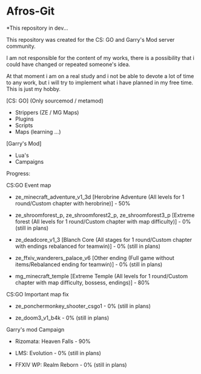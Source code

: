 # Afros-Git

*This repository in dev...

This repository was created for the CS: GO and Garry's Mod server community.

I am not responsible for the content of my works, there is a possibility that i could have changed or repeated someone's idea.

At that moment i am on a real study and i not be able to devote a lot of time to any work, but i will try to implement what i have planned in my free time. This is just my hobby.

[CS: GO] (Only sourcemod / metamod)
* Strippers (ZE / MG Maps)
* Plugins
* Scripts
* Maps (learning ...)

[Garry's Mod]
* Lua's
* Campaigns


Progress:

CS:GO Event map

* ze_minecraft_adventure_v1_3d [Herobrine Adventure (All levels for 1 round/Custom chapter with herobrine)] - 50%

* ze_shroomforest_p, ze_shroomforest2_p, ze_shroomforest3_p [Extreme forest (All levels for 1 round/Custom chapter with map difficulty)] - 0% (still in plans)

* ze_deadcore_v1_3 [Blanch Core (All stages for 1 round/Custom chapter with endings rebalanced for teamwin)] - 0% (still in plans)

* ze_ffxiv_wanderers_palace_v6 [Other ending (Full game without items/Rebalanced ending for teamwin)] - 0% (still in plans)

* mg_minecraft_temple [Extreme Temple (All levels for 1 round/Custom chapter with map difficulty, bossess, endings)] - 80%

CS:GO Important map fix

* ze_ponchermonkey_shooter_csgo1 - 0% (still in plans)

* ze_doom3_v1_b4k - 0% (still in plans)

Garry's mod Campaign

* Rizomata: Heaven Falls - 90%

* LMS: Evolution - 0% (still in plans)

* FFXIV WP: Realm Reborn - 0% (still in plans)



